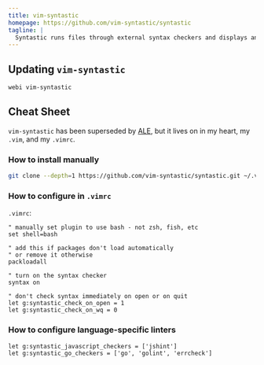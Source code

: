 ```yaml
---
title: vim-syntastic
homepage: https://github.com/vim-syntastic/syntastic
tagline: |
  Syntastic runs files through external syntax checkers and displays any resulting errors to the user.
---
```


## Updating `vim-syntastic`

```sh
webi vim-syntastic
```

## Cheat Sheet

`vim-syntastic` has been superseded by
[ALE](https://github.com/dense-analysis/ale), but it lives on in my heart, my
`.vim`, and my `.vimrc`.

### How to install manually

```sh
git clone --depth=1 https://github.com/vim-syntastic/syntastic.git ~/.vim/pack/plugins/start/vim-syntastic
```

### How to configure in `.vimrc`

`.vimrc`:

```text
" manually set plugin to use bash - not zsh, fish, etc
set shell=bash

" add this if packages don't load automatically
" or remove it otherwise
packloadall

" turn on the syntax checker
syntax on

" don't check syntax immediately on open or on quit
let g:syntastic_check_on_open = 1
let g:syntastic_check_on_wq = 0
```

### How to configure language-specific linters

```text
let g:syntastic_javascript_checkers = ['jshint']
let g:syntastic_go_checkers = ['go', 'golint', 'errcheck']
```
